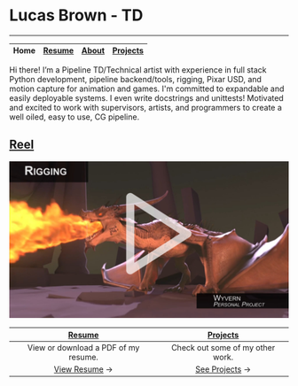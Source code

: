# Lucas Brown - TD

---

| Home | [Resume](resume.md) | [About](about.md) | [Projects](projects.md) |
| --- | --- | --- | --- |

Hi there! I’m a Pipeline TD/Technical artist with experience in full stack 
Python development, pipeline backend/tools, rigging, Pixar USD, and motion 
capture for animation and games. I'm committed to expandable and easily 
deployable systems. I even write docstrings and unittests! 
Motivated and excited to work with supervisors, artists, and programmers to
 create a well oiled, easy to use, CG pipeline.

## <a href="https://vimeo.com/319548283" target="_blank">Reel</a>

<a href="https://vimeo.com/319548283" target="_blank">![Lucas Brown - Rigging / Technical Artist on Vimeo](images/thumb.jpg)</a>

| [Resume](resume.md)                                   | [Projects](projects.md)                                   |
|:---:|:---:|
| View or download a PDF of my resume.                  | Check out some of my other work.                         |
| <a href="resume.md" target="_blank">View Resume</a> → | <a href="projects.md" target="_blank">See Projects</a> → |
